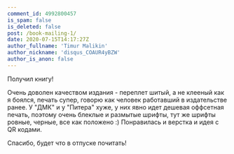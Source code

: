 ```yaml
---
comment_id: 4992800457
is_spam: false
is_deleted: false
post: /book-mailing-1/
date: 2020-07-15T14:17:27Z
author_fullname: 'Timur Malikin'
author_nickname: 'disqus_COAUR4yBZW'
author_is_anon: false
---
```


<p>Получил книгу!</p><p>Очень доволен качеством издания - переплет шитый, а не клееный как я боялся, печать супер, говорю как человек работавший в издательстве ранее. У "ДМК" и у "Питера" хуже, у них явно идет дешевая оффсетная печать, поэтому очень блеклые и размытые шрифты, тут же шрифты ровные, черные, все как положено :) Понравилась и верстка и идея с QR кодами.</p><p>Спасибо, будет что в отпуске почитать!</p>
